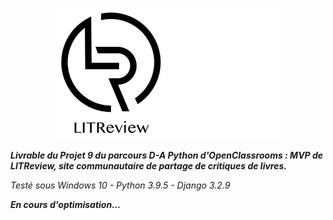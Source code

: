 <p align="center">
  <img src="img/logo_light.png#gh-light-mode-only" alt="logo-light" />
  <img src="img/logo_dark.png#gh-dark-mode-only" alt="logo-dark" />
</p>

***Livrable du Projet 9 du parcours D-A Python d'OpenClassrooms : MVP de LITReview, site communautaire de partage de critiques de livres.***

_Testé sous Windows 10 - Python 3.9.5 - Django 3.2.9_

***En cours d'optimisation...***